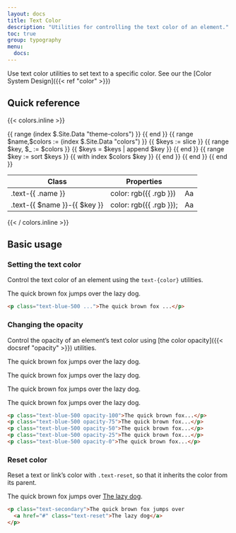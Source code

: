 ```yaml
---
layout: docs
title: Text Color
description: "Utilities for controlling the text color of an element."
toc: true
group: typography
menu:
  docs:    
---
```


Use text color utilities to set text to a specific color. See our the [Color System Design]({{< ref "color" >}})

## Quick reference

{{< colors.inline >}}
<table class="table">
  <thead>
    <tr>
      <th>Class</th>
      <th class="d-none d-md-table-cell">Properties</th>
      <th></th>
    </tr>
  </thead>
  <tbody>
     {{ range (index $.Site.Data "theme-colors") }}
      <tr>
        <td class="text-green-400">.text-{{ .name }}</td>
        <td class="text-purple-300 d-none d-md-table-cell">color: rgb({{ .rgb }})</td>
        <td class="fw-semibold"><span style="color: rgb({{ .rgb }})">Aa</span></td>
      </tr>
    {{ end }}
    {{ range $name,$colors := (index $.Site.Data "colors") }}
      {{ $keys := slice }}
      {{ range $key, $_ := $colors }}
        {{ $keys = $keys | append $key }}
      {{ end }}
      {{ range $key := sort $keys }}
        {{ with index $colors $key }}
          <tr>
            <td class="text-green-400">.text-{{ $name }}-{{ $key }}</td>
            <td class="text-purple-300 d-none d-md-table-cell">color: rgb({{ .rgb }});</td>
            <td class="fw-semibold"><span style="color: rgb({{ .rgb }})">Aa</span></td>
          </tr>
        {{ end }}
      {{ end }}
    {{ end }}
  </tbody>
</table>
{{< / colors.inline >}}

## Basic usage

### Setting the text color

Control the text color of an element using the `text-{color}` utilities.

<div class="bd-example text-center">
  <p class="text-blue-500 fs-5 fw-semibold">The quick brown fox jumps over the lazy dog.</p>
</div>


```html
<p class="text-blue-500 ...">The quick brown fox ...</p>
```

### Changing the opacity

Control the opacity of an element’s text color using [the color opacity]({{< docsref "opacity" >}}) utilities.

<div class="bd-example text-center">
  <p class="text-blue-500 opacity-100 fs-5 fw-semibold">The quick brown fox jumps over the lazy dog.</p>
  <p class="text-blue-500 opacity-75 fs-5 fw-semibold">The quick brown fox jumps over the lazy dog.</p>
  <p class="text-blue-500 opacity-50 fs-5 fw-semibold">The quick brown fox jumps over the lazy dog.</p>
  <p class="text-blue-500 opacity-25 fw-semibold">The quick brown fox jumps over the lazy dog.</p>
</div>

```html
<p class="text-blue-500 opacity-100">The quick brown fox...</p>
<p class="text-blue-500 opacity-75">The quick brown fox...</p>
<p class="text-blue-500 opacity-50">The quick brown fox...</p>
<p class="text-blue-500 opacity-25">The quick brown fox...</p>
<p class="text-blue-500 opacity-0">The quick brown fox...</p>
```

### Reset color

Reset a text or link’s color with `.text-reset`, so that it inherits the color from its parent.

<div class="bd-example text-center">
  <p class="text-secondary fs-5 fw-semibold">The quick brown fox jumps over <a href="#" class="text-reset text-decoration-underline">The lazy dog</a>.</p>
</div>

```html
<p class="text-secondary">The quick brown fox jumps over
  <a href="#" class="text-reset">The lazy dog</a>
</p>
```
